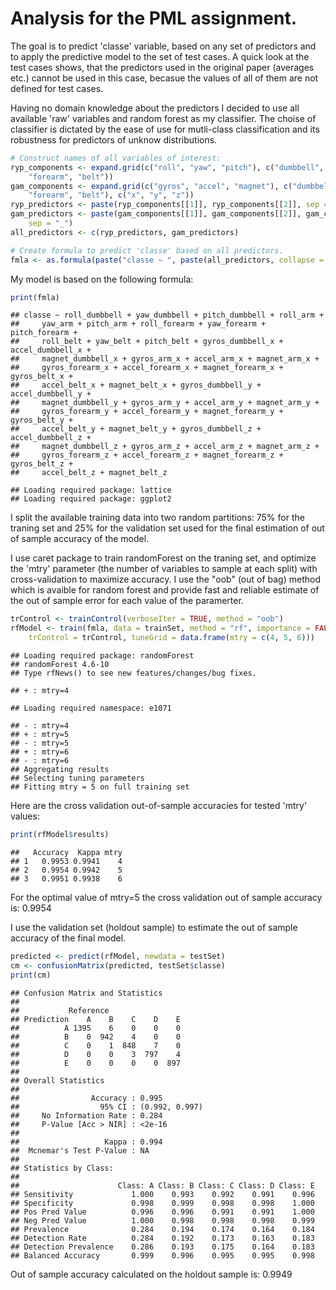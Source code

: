 Analysis for the PML assignment.
========================================================

The goal is to predict 'classe' variable, based on any set of predictors and to apply the predictive model to the set of test cases. A quick look at the test cases shows, that the predictors used in the original paper (averages etc.) cannot be used in this case, becasue the values of all of them are not defined for test cases.

Having no domain knowledge about the predictors I decided to use all available 'raw' variables and random forest as my classifier. The choise of classifier is dictated by the ease of use for mutli-class classification and its robustness for predictors of unknow distributions.


```r
# Construct names of all variables of interest:
ryp_components <- expand.grid(c("roll", "yaw", "pitch"), c("dumbbell", "arm", 
    "forearm", "belt"))
gam_components <- expand.grid(c("gyros", "accel", "magnet"), c("dumbbell", "arm", 
    "forearm", "belt"), c("x", "y", "z"))
ryp_predictors <- paste(ryp_components[[1]], ryp_components[[2]], sep = "_")
gam_predictors <- paste(gam_components[[1]], gam_components[[2]], gam_components[[3]], 
    sep = "_")
all_predictors <- c(ryp_predictors, gam_predictors)
```



```r
# Create formula to predict 'classe' based on all predictors.
fmla <- as.formula(paste("classe ~ ", paste(all_predictors, collapse = "+")))
```


My model is based on the following formula: 


```r
print(fmla)
```

```
## classe ~ roll_dumbbell + yaw_dumbbell + pitch_dumbbell + roll_arm + 
##     yaw_arm + pitch_arm + roll_forearm + yaw_forearm + pitch_forearm + 
##     roll_belt + yaw_belt + pitch_belt + gyros_dumbbell_x + accel_dumbbell_x + 
##     magnet_dumbbell_x + gyros_arm_x + accel_arm_x + magnet_arm_x + 
##     gyros_forearm_x + accel_forearm_x + magnet_forearm_x + gyros_belt_x + 
##     accel_belt_x + magnet_belt_x + gyros_dumbbell_y + accel_dumbbell_y + 
##     magnet_dumbbell_y + gyros_arm_y + accel_arm_y + magnet_arm_y + 
##     gyros_forearm_y + accel_forearm_y + magnet_forearm_y + gyros_belt_y + 
##     accel_belt_y + magnet_belt_y + gyros_dumbbell_z + accel_dumbbell_z + 
##     magnet_dumbbell_z + gyros_arm_z + accel_arm_z + magnet_arm_z + 
##     gyros_forearm_z + accel_forearm_z + magnet_forearm_z + gyros_belt_z + 
##     accel_belt_z + magnet_belt_z
```



```
## Loading required package: lattice
## Loading required package: ggplot2
```

I split the available training data into two random partitions: 75% for the traning set and 25% for the validation set used for the final estimation of out of sample accuracy of the model.

I use caret package to train randomForest on the traning set, and optimize the 'mtry' parameter (the number of variables to sample at each split) with cross-validation to maximize accuracy. I use the "oob" (out of bag) method which is avaible for random forest and provide fast and reliable estimate of the out of sample error for each value of the paramerter.


```r
trControl <- trainControl(verboseIter = TRUE, method = "oob")
rfModel <- train(fmla, data = trainSet, method = "rf", importance = FALSE, ntrees = 50, 
    trControl = trControl, tuneGrid = data.frame(mtry = c(4, 5, 6)))
```

```
## Loading required package: randomForest
## randomForest 4.6-10
## Type rfNews() to see new features/changes/bug fixes.
```

```
## + : mtry=4
```

```
## Loading required namespace: e1071
```

```
## - : mtry=4 
## + : mtry=5 
## - : mtry=5 
## + : mtry=6 
## - : mtry=6 
## Aggregating results
## Selecting tuning parameters
## Fitting mtry = 5 on full training set
```


Here are the cross validation out-of-sample accuracies for tested 'mtry' values:

```r
print(rfModel$results)
```

```
##   Accuracy  Kappa mtry
## 1   0.9953 0.9941    4
## 2   0.9954 0.9942    5
## 3   0.9951 0.9938    6
```

For the optimal value of mtry=5 the cross validation out of sample accuracy is: 0.9954

I use the validation set (holdout sample) to estimate the out of sample accuracy of the final model. 


```r
predicted <- predict(rfModel, newdata = testSet)
cm <- confusionMatrix(predicted, testSet$classe)
print(cm)
```

```
## Confusion Matrix and Statistics
## 
##           Reference
## Prediction    A    B    C    D    E
##          A 1395    6    0    0    0
##          B    0  942    4    0    0
##          C    0    1  848    7    0
##          D    0    0    3  797    4
##          E    0    0    0    0  897
## 
## Overall Statistics
##                                         
##                Accuracy : 0.995         
##                  95% CI : (0.992, 0.997)
##     No Information Rate : 0.284         
##     P-Value [Acc > NIR] : <2e-16        
##                                         
##                   Kappa : 0.994         
##  Mcnemar's Test P-Value : NA            
## 
## Statistics by Class:
## 
##                      Class: A Class: B Class: C Class: D Class: E
## Sensitivity             1.000    0.993    0.992    0.991    0.996
## Specificity             0.998    0.999    0.998    0.998    1.000
## Pos Pred Value          0.996    0.996    0.991    0.991    1.000
## Neg Pred Value          1.000    0.998    0.998    0.998    0.999
## Prevalence              0.284    0.194    0.174    0.164    0.184
## Detection Rate          0.284    0.192    0.173    0.163    0.183
## Detection Prevalence    0.286    0.193    0.175    0.164    0.183
## Balanced Accuracy       0.999    0.996    0.995    0.995    0.998
```


Out of sample accuracy calculated on the holdout sample is: 0.9949
